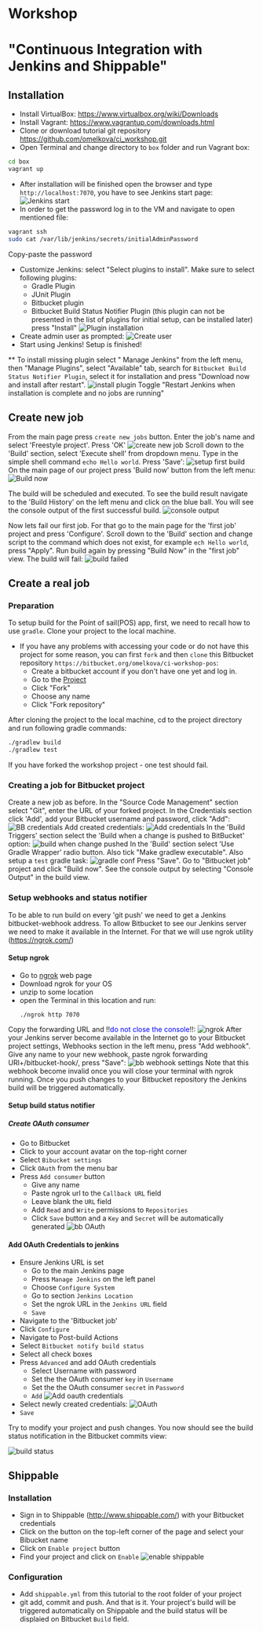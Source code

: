 # Workshop
# "Continuous Integration with Jenkins and Shippable"
## Installation
- Install VirtualBox: https://www.virtualbox.org/wiki/Downloads
- Install Vagrant: https://www.vagrantup.com/downloads.html
- Clone or download tutorial git repository https://github.com/omelkova/ci_workshop.git
- Open Terminal and change directory to `box` folder and run Vagrant box:
```sh
cd box
vagrant up
```
- After installation will be finished open the browser and type `http://localhost:7070`, you have to see Jenkins start page:
![Jenkins start](https://cloud.githubusercontent.com/assets/9073171/23781566/e81a465e-0556-11e7-9120-485b89965bd2.png)
- In order to get the password log in to the VM and navigate to open mentioned file:
```sh
vagrant ssh
sudo cat /var/lib/jenkins/secrets/initialAdminPassword
```
Copy-paste the password

- Customize Jenkins: select "Select plugins to install". Make sure to select following plugins:
  * Gradle Plugin
  * JUnit Plugin
  * Bitbucket plugin
  * Bitbucket Build Status Notifier Plugin (this plugin can not be presented in the list of plugins for initial setup, can be installed later)
press "Install"
![Plugin installation](https://cloud.githubusercontent.com/assets/9073171/23782332/2c4d145a-055c-11e7-8578-9659d90f6a26.png)
- Create admin user as prompted:
![Create user](https://cloud.githubusercontent.com/assets/9073171/23782364/7c6a250e-055c-11e7-9a04-94b961fc8c10.png)
- Start using Jenkins! Setup is finished!

** To install missing plugin select " Manage Jenkins" from the left menu, then "Manage Plugins", select "Available" tab, search for `Bitbucket Build Status Notifier Plugin`, select it for installation and press "Download now and install after restart". 
![install plugin](https://cloud.githubusercontent.com/assets/9073171/23782479/6f1cd0b2-055d-11e7-921e-f02c9d8326d0.png)
Toggle "Restart Jenkins when installation is complete and no jobs are running"

## Create new job
From the main page press `create new jobs` button. Enter the job's name and select 'Freestyle project'. Press 'OK'
![create new job](https://cloud.githubusercontent.com/assets/9073171/23782650/a20fe1fc-055e-11e7-9ba2-f2042db959af.png)
Scroll down to the 'Build' section, select 'Execute shell' from dropdown menu. Type in the simple shell command `echo Hello world`. Press 'Save':
![setup first build](https://cloud.githubusercontent.com/assets/9073171/23782785/a85e725c-055f-11e7-85e5-9ff433d5e7c8.png)
On the main page of our project press 'Build now' button from the left menu:
![Build now](https://cloud.githubusercontent.com/assets/9073171/23782922/7b3eccd0-0560-11e7-8bc1-29259b4d9388.png)

The build will be scheduled and executed. To see the build result navigate to the 'Build History' on the left menu and click on the blue ball. You will see the console output of the first successful build. 
![console output](https://cloud.githubusercontent.com/assets/9073171/23783004/f4c60d52-0560-11e7-8cd7-e16035e62bd2.png)

Now lets fail our first job. For that go to the main page for the 'first job' project and press 'Configure'. Scroll down to the 'Build' section and change script to the command which does not exist, for example `ech Hello world`, press "Apply". 
Run build again by pressing "Build Now" in the "first job" view. The build will fail:
![build failed](https://cloud.githubusercontent.com/assets/9073171/23785487/8ea50ec8-0570-11e7-9552-3f8bc7857b7d.png)

## Create a real job
### Preparation
To setup build for the Point of sail(POS) app, first, we need to recall how to use `gradle`. Clone your project to the local machine.
  * If you have any problems with accessing your code or do not have this project for some reason, you can first `fork` and then `clone` this Bitbucket repository `https://bitbucket.org/omelkova/ci-workshop-pos`:
    * Create a bitbucket account if you don't have one yet and log in.
    * Go to the [Project](https://bitbucket.org/omelkova/ci-workshop-pos)
    * Click "Fork"
    * Choose any name
    * Click "Fork repository"

After cloning the project to the local machine, cd to the project directory and run following gradle commands:
```sh
./gradlew build
./gradlew test
```
If you have forked the workshop project - one test should fail.
### Creating a job for Bitbucket project
Create a new job as before.
In the "Source Code Management" section select "Git", enter the URL of your forked project. In the Credentials section click 'Add', add your Bitbucket username and password, click "Add":
![BB credentials](https://cloud.githubusercontent.com/assets/9073171/23786978/792eadb2-0578-11e7-93f7-b32223747824.png)
Add created credentials:
![Add credentials](https://cloud.githubusercontent.com/assets/9073171/23787027/b3a85826-0578-11e7-9538-17f586c44604.png)
In the 'Build Triggers' section select the 'Build when a change is pushed to BitBucket' option:
![build when change pushed](https://cloud.githubusercontent.com/assets/9073171/23788943/7e66f344-0581-11e7-818a-62623ebc472e.png)
In the 'Build' section select 'Use Gradle Wrapper' radio button. Also tick "Make gradlew executable". Also setup a `test` gradle task:
![gradle conf](https://cloud.githubusercontent.com/assets/9073171/23787239/c71c7936-0579-11e7-820d-9b128670931c.png)
Press "Save".
Go to "Bitbucket job" project and click "Build now". See the console output by selecting "Console Output" in the build view.
### Setup webhooks and status notifier
To be able to run build on every 'git push' we need to get a Jenkins bitbucket-webhook address. To allow Bitbucket to see our Jenkins server we need to make it available in the Internet. For that we will use ngrok utility (https://ngrok.com/)
#### Setup ngrok
  * Go to [ngrok](https://ngrok.com/) web page
  * Download ngrok for your OS
  * unzip to some location
  * open the Terminal in this location and run:
    ```
    ./ngrok http 7070
    ```
Copy the forwarding URL and !!<span style="color:blue">do not close the console</span>!!:
![ngrok](https://cloud.githubusercontent.com/assets/9073171/23788279/7c726c9c-057e-11e7-958e-484ee17fb3fb.png)
After your Jenkins server become available in the Internet go to your Bitbucket project settings, Webhooks section in the left menu, press "Add webhook". Give any name to your new webhook, paste ngrok forwarding URl+/bitbucket-hook/, press "Save":
![bb webhook settings](https://cloud.githubusercontent.com/assets/9073171/23788606/ec7e2e58-057f-11e7-96b1-8be7376e1b70.png)
Note that this webhook become invalid once you will close your terminal with ngrok running.
Once you push changes to your Bitbucket repository the Jenkins build will be triggered automatically.

#### Setup build status notifier
##### Create OAuth consumer
  * Go to Bitbucket
  * Click to your account avatar on the top-right corner
  * Select `Bibucket settings`
  * Click `OAuth` from the menu bar 
  * Press `Add consumer` button
    * Give any name 
    * Paste ngrok url to the `Callback URL` field
    * Leave blank the `URL` field
    * Add `Read` and `Write` permissions to `Repositories`
    * Click `Save` button and a `Key` and `Secret` will be automatically generated
![bb OAuth](https://cloud.githubusercontent.com/assets/9073171/23789481/a8c3bb3e-0583-11e7-809f-776156954fd9.png)

#### Add OAuth Credentials to jenkins
  * Ensure Jenkins URL is set
    *  Go to the main Jenkins page
    *  Press `Manage Jenkins` on the left panel
    *  Choose `Configure System`
    *  Go to section `Jenkins Location`
    *  Set the ngrok URL in the `Jenkins URL` field
    *  `Save`
  * Navigate to the 'Bitbucket job'
  * Click `Configure`
  * Navigate to Post-build Actions
  * Select `Bitbucket notify build status`
  * Select all check boxes
  * Press `Advanced` and add OAuth credentials
    *  Select Username with password
    *  Set the the OAuth consumer `key` in `Username`
    *  Set the the OAuth consumer `secret` in `Password`
    *  `Add`
![Add oauth credentials](https://cloud.githubusercontent.com/assets/9073171/23789923/a47f6ada-0585-11e7-9751-89c98d86a321.png)
  * Select newly created credentials: 
![OAuth](https://cloud.githubusercontent.com/assets/9073171/23789958/c816364a-0585-11e7-8a22-a2d283988c61.png)
  * `Save`

Try to modify your project and push changes. You now should see the build status notification in the Bitbucket commits view:

![build status](https://cloud.githubusercontent.com/assets/9073171/23790090/48ed08ac-0586-11e7-86c9-2eab8445ca09.png)

## Shippable
### Installation
* Sign in to Shippable (http://www.shippable.com/) with your Bitbucket credentials
* Click on the button on the top-left corner of the page and select your Bibucket name
* Click on `Enable project` button
* Find your project and click on `Enable`
![enable shippable](https://cloud.githubusercontent.com/assets/9073171/23790445/bec5411a-0587-11e7-8349-92b9bf8099bc.png)

### Configuration
* Add `shippable.yml` from this tutorial to the root folder of your project
* git add, commit and push. And that is it. Your project's build will be triggered automatically on Shippable and the build status will be displaied on Bitbucket `Build` field.
